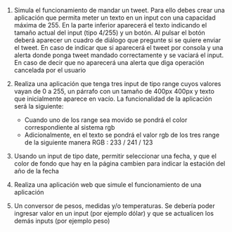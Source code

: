 1. Simula el funcionamiento de mandar un tweet. Para ello debes crear una aplicación que permita meter un texto en un input con una capacidad máxima de 255. En la parte inferior aparecerá el texto indicando el tamaño actual del input (tipo 4/255) y un botón. Al pulsar el botón deberá aparecer un cuadro de diálogo que pregunte si se quiere enviar el tweet. En caso de indicar que si aparecerá el tweet por consola y una alerta donde ponga tweet mandado correctamente y se vaciará el input. En caso de decir que no aparecerá una alerta que diga operación cancelada por el usuario
2. Realiza una aplicación que tenga tres input de tipo range cuyos valores vayan de 0 a 255, un párrafo con un tamaño de 400px 400px y texto que inicialmente aparece en vacío. La funcionalidad de la aplicación será la siguiente:

	- Cuando uno de los range sea movido se pondrá el color correspondiente al sistema rgb
	- Adicionalmente, en el texto se pondrá el valor rgb de los tres range de la siguiente manera RGB : 233 / 241 / 123	

3. Usando un input de tipo date, permitir seleccionar una fecha, y que el color de fondo que hay en la página cambien para indicar la estación del año de la fecha

3. Realiza una aplicación web que simule el funcionamiento de una aplicación 

4. Un conversor de pesos, medidas y/o temperaturas. Se debería poder ingresar valor en un input (por ejemplo dólar) y que se actualicen los demás inputs (por ejemplo peso)
